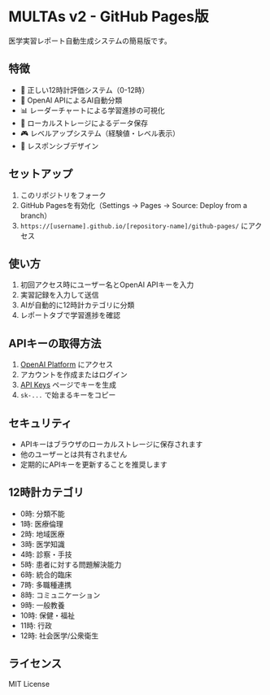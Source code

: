 # MULTAs v2 - GitHub Pages版

医学実習レポート自動生成システムの簡易版です。

## 特徴

- 🎯 正しい12時計評価システム（0-12時）
- 🤖 OpenAI APIによるAI自動分類
- 📊 レーダーチャートによる学習進捗の可視化
- 💾 ローカルストレージによるデータ保存
- 🎮 レベルアップシステム（経験値・レベル表示）
- 📱 レスポンシブデザイン

## セットアップ

1. このリポジトリをフォーク
2. GitHub Pagesを有効化（Settings → Pages → Source: Deploy from a branch）
3. `https://[username].github.io/[repository-name]/github-pages/` にアクセス

## 使い方

1. 初回アクセス時にユーザー名とOpenAI APIキーを入力
2. 実習記録を入力して送信
3. AIが自動的に12時計カテゴリに分類
4. レポートタブで学習進捗を確認

## APIキーの取得方法

1. [OpenAI Platform](https://platform.openai.com/) にアクセス
2. アカウントを作成またはログイン
3. [API Keys](https://platform.openai.com/api-keys) ページでキーを生成
4. `sk-...` で始まるキーをコピー

## セキュリティ

- APIキーはブラウザのローカルストレージに保存されます
- 他のユーザーとは共有されません
- 定期的にAPIキーを更新することを推奨します

## 12時計カテゴリ

- 0時: 分類不能
- 1時: 医療倫理
- 2時: 地域医療
- 3時: 医学知識
- 4時: 診察・手技
- 5時: 患者に対する問題解決能力
- 6時: 統合的臨床
- 7時: 多職種連携
- 8時: コミュニケーション
- 9時: 一般教養
- 10時: 保健・福祉
- 11時: 行政
- 12時: 社会医学/公衆衛生

## ライセンス

MIT License